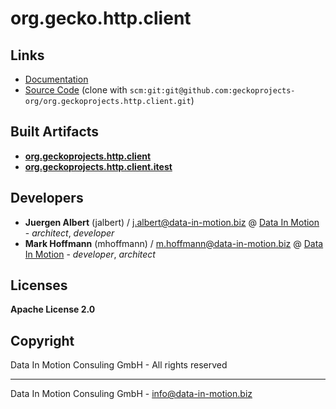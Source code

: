 # org.gecko.http.client

## Links

* [Documentation](https://github.com/geckoprojects-org/org.geckoprojects.http.client)
* [Source Code](https://github.com/geckoprojects-org/org.geckoprojects.http.client) (clone with `scm:git:git@github.com:geckoprojects-org/org.geckoprojects.http.client.git`)

## Built Artifacts

* [**org.geckoprojects.http.client**](org.geckoprojects.http.client)
* [**org.geckoprojects.http.client.itest**](org.geckoprojects.http.client.itest)

## Developers

* **Juergen Albert** (jalbert) / [j.albert@data-in-motion.biz](mailto:j.albert@data-in-motion.biz) @ [Data In Motion](https://www.datainmotion.de) - *architect*, *developer*
* **Mark Hoffmann** (mhoffmann) / [m.hoffmann@data-in-motion.biz](mailto:m.hoffmann@data-in-motion.biz) @ [Data In Motion](https://www.datainmotion.de) - *developer*, *architect*

## Licenses

**Apache License 2.0**

## Copyright

Data In Motion Consuling GmbH - All rights reserved

---
Data In Motion Consuling GmbH - [info@data-in-motion.biz](mailto:info@data-in-motion.biz)
